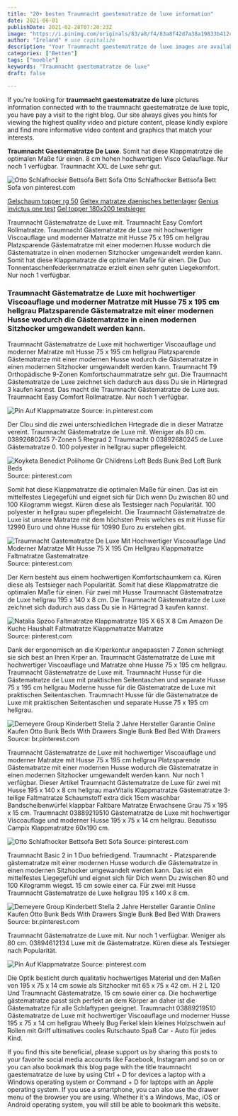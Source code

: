 ```yaml
---
title: "20+ besten Traumnacht gaestematratze de luxe information"
date: 2021-06-01
publishDate: 2021-02-28T07:20:23Z
image: "https://i.pinimg.com/originals/83/a8/f4/83a8f42d7a38a19833b412c336afebd7.jpg"
author: "Ireland" # use capitalize
description: "Your Traumnacht gaestematratze de luxe images are available. Traumnacht gaestematratze de luxe are a topic that is being searched for and liked by netizens today. You can Download the Traumnacht gaestematratze de luxe files here. Get all free vectors."
categories: ["Betten"]
tags: ["moeble"]
keywords: "Traumnacht gaestematratze de luxe"
draft: false

---
```


If you're looking for **traumnacht gaestematratze de luxe** pictures information connected with to the traumnacht gaestematratze de luxe topic, you have pay a visit to the right  blog. Our site always  gives you  hints  for viewing  the highest  quality video and picture  content, please kindly explore and find more informative video content and graphics that match your interests.

**Traumnacht Gaestematratze De Luxe**. Somit hat diese Klappmatratze die optimalen Maße für einen. 8 cm hohen hochwertigen Visco Gelauflage. Nur noch 1 verfügbar. Traumnacht XXL de Luxe sehr gut.

![Otto Schlafhocker Bettsofa Bett Sofa](https://i.pinimg.com/736x/a6/89/2c/a6892c92ec6eb3c9e4210ca7626763eb.jpg "Otto Schlafhocker Bettsofa Bett Sofa")
Otto Schlafhocker Bettsofa Bett Sofa von pinterest.com

[Gelschaum topper rg 50](/gelschaum-topper-rg-50/)
[Geltex matratze daenisches bettenlager](/geltex-matratze-daenisches-bettenlager/)
[Genius invictus one test](/genius-invictus-one-test/)
[Gel topper 180x200 testsieger](/gel-topper-180x200-testsieger/)

Traumnacht Gästematratze de Luxe mit. Traumnacht Easy Comfort Rollmatratze. Traumnacht Gästematratze de Luxe mit hochwertiger Viscoauflage und moderner Matratze mit Husse 75 x 195 cm hellgrau Platzsparende Gästematratze mit einer modernen Husse wodurch die Gästematratze in einen modernen Sitzhocker umgewandelt werden kann. Somit hat diese Klappmatratze die optimalen Maße für einen. Die Duo Tonnentaschenfederkernmatratze erzielt einen sehr guten Liegekomfort. Nur noch 1 verfügbar.

### Traumnacht Gästematratze de Luxe mit hochwertiger Viscoauflage und moderner Matratze mit Husse 75 x 195 cm hellgrau Platzsparende Gästematratze mit einer modernen Husse wodurch die Gästematratze in einen modernen Sitzhocker umgewandelt werden kann.

Traumnacht Gästematratze de Luxe mit hochwertiger Viscoauflage und moderner Matratze mit Husse 75 x 195 cm hellgrau Platzsparende Gästematratze mit einer modernen Husse wodurch die Gästematratze in einen modernen Sitzhocker umgewandelt werden kann. Traumnacht T9 Orthopädische 9-Zonen Komfortschaummatratze sehr gut. Die Traumnacht Gästematratze de Luxe zeichnet sich dadurch aus dass Du sie in Härtegrad 3 kaufen kannst. Das macht die Traumnacht Gästematratze de Luxe aus. Traumnacht Easy Comfort Rollmatratze. Nur noch 1 verfügbar.


![Pin Auf Klappmatratze](https://i.pinimg.com/474x/45/24/8b/45248b8d1f60d38a74248791ea200197.jpg "Pin Auf Klappmatratze")
Source: in.pinterest.com

Der Clou sind die zwei unterschiedlichen Hrtegrade die in dieser Matratze vereint. Traumnacht Gästematratze de Luxe mit. Weniger als 80 cm. 03892680245 7-Zonen 5 Rtegrad 2 Traumnacht 0 03892680245 de Luxe Gästematratze 0. 100 polyester in hellgrau super pflegeleicht.

![Koyketa Benedict Polihome Gr Childrens Loft Beds Bunk Bed Loft Bunk Beds](https://i.pinimg.com/originals/f3/b2/23/f3b223a5a9503a33d7371658aae7b2b7.jpg "Koyketa Benedict Polihome Gr Childrens Loft Beds Bunk Bed Loft Bunk Beds")
Source: pinterest.com

Somit hat diese Klappmatratze die optimalen Maße für einen. Das ist ein mittelfestes Liegegefühl und eignet sich für Dich wenn Du zwischen 80 und 100 Kilogramm wiegst. Küren diese als Testsieger nach Popularität. 100 polyester in hellgrau super pflegeleicht. Die Traumnacht Gästematratze de Luxe ist unsere Matratze mit dem höchsten Preis welches es mit Husse für 12990 Euro und ohne Husse für 10990 Euro zu erstehen gibt.

![Traumnacht Gastematratze De Luxe Mit Hochwertiger Viscoauflage Und Moderner Matratze Mit Husse 75 X 195 Cm Hellgrau Klappmatratze Faltmatratze Gastematratze](https://i.pinimg.com/474x/e2/14/87/e21487e8bc60abc3360914536b0a04b2.jpg "Traumnacht Gastematratze De Luxe Mit Hochwertiger Viscoauflage Und Moderner Matratze Mit Husse 75 X 195 Cm Hellgrau Klappmatratze Faltmatratze Gastematratze")
Source: pinterest.com

Der Kern besteht aus einem hochwertigen Komfortschaumkern ca. Küren diese als Testsieger nach Popularität. Somit hat diese Klappmatratze die optimalen Maße für einen. Für zwei mit Husse Traumnacht Gästematratze de Luxe hellgrau 195 x 140 x 8 cm. Die Traumnacht Gästematratze de Luxe zeichnet sich dadurch aus dass Du sie in Härtegrad 3 kaufen kannst.

![Natalia Spzoo Faltmatratze Klappmatratze 195 X 65 X 8 Cm Amazon De Kuche Haushalt Faltmatratze Klappmatratze Matratze](https://i.pinimg.com/474x/d5/85/ab/d585ab88dd9d2dfbd1c5b299fe5db375.jpg "Natalia Spzoo Faltmatratze Klappmatratze 195 X 65 X 8 Cm Amazon De Kuche Haushalt Faltmatratze Klappmatratze Matratze")
Source: pinterest.com

Dank der ergonomisch an die Krperkontur angepassten 7 Zonen schmiegt sie sich best an Ihren Krper an. Traumnacht Gästematratze de Luxe mit hochwertiger Viscoauflage und Matratze ohne Husse 75 x 195 cm hellgrau. Traumnacht Gästematratze de Luxe mit. Traumnacht Husse für die Gästematratze de Luxe mit praktischen Seitentaschen und separate Husse 75 x 195 cm hellgrau Moderne husse für die Gästematratze de Luxe mit praktischen Seitentaschen. Traumnacht Husse für die Gästematratze de Luxe mit praktischen Seitentaschen und separate Husse 75 x 195 cm hellgrau.

![Demeyere Group Kinderbett Stella 2 Jahre Hersteller Garantie Online Kaufen Otto Bunk Beds With Drawers Single Bunk Bed Bed With Drawers](https://i.pinimg.com/474x/16/d5/4d/16d54d4375579965ce4d9ce9718c8650.jpg "Demeyere Group Kinderbett Stella 2 Jahre Hersteller Garantie Online Kaufen Otto Bunk Beds With Drawers Single Bunk Bed Bed With Drawers")
Source: br.pinterest.com

Traumnacht Gästematratze de Luxe mit hochwertiger Viscoauflage und moderner Matratze mit Husse 75 x 195 cm hellgrau Platzsparende Gästematratze mit einer modernen Husse wodurch die Gästematratze in einen modernen Sitzhocker umgewandelt werden kann. Nur noch 1 verfügbar. Dieser Artikel Traumnacht Gästematratze de Luxe für zwei mit Husse 195 x 140 x 8 cm hellgrau maxVitalis Klappmatratze Gästematratze 3-teilige Faltmatratze Schaumstoff extra dick 15cm waschbar Bandscheibenwürfel klappbar Faltbare Matratze Erwachsene Grau 75 x 195 x 15 cm. Traumnacht 03889219510 Gästematratze de Luxe mit hochwertiger Viscoauflage und moderner Husse 195 x 75 x 14 cm hellgrau. Beautissu Campix Klappmatratze 60x190 cm.

![Otto Schlafhocker Bettsofa Bett Sofa](https://i.pinimg.com/736x/a6/89/2c/a6892c92ec6eb3c9e4210ca7626763eb.jpg "Otto Schlafhocker Bettsofa Bett Sofa")
Source: pinterest.com

Traumnacht Basic 2 in 1 Duo befriedigend. Traumnacht - Platzsparende gästematratze mit einer modernen Husse wodurch die Gästematratze in einen modernen Sitzhocker umgewandelt werden kann. Das ist ein mittelfestes Liegegefühl und eignet sich für Dich wenn Du zwischen 80 und 100 Kilogramm wiegst. 15 cm sowie einer ca. Für zwei mit Husse Traumnacht Gästematratze de Luxe hellgrau 195 x 140 x 8 cm.

![Demeyere Group Kinderbett Stella 2 Jahre Hersteller Garantie Online Kaufen Otto Bunk Beds With Drawers Single Bunk Bed Bed With Drawers](https://i.pinimg.com/474x/88/26/a6/8826a64dc576fc3198073a0e99f735d8.jpg "Demeyere Group Kinderbett Stella 2 Jahre Hersteller Garantie Online Kaufen Otto Bunk Beds With Drawers Single Bunk Bed Bed With Drawers")
Source: br.pinterest.com

Traumnacht Gästematratze de Luxe mit. Nur noch 1 verfügbar. Weniger als 80 cm. 03894612134 Luxe mit de Gästematratze. Küren diese als Testsieger nach Popularität.

![Pin Auf Klappmatratze](https://i.pinimg.com/originals/83/a8/f4/83a8f42d7a38a19833b412c336afebd7.jpg "Pin Auf Klappmatratze")
Source: pinterest.com

Die Optik besticht durch qualitativ hochwertiges Material und den Maßen von 195 x 75 x 14 cm sowie als Sitzhocker mit 65 x 75 x 42 cm. H 2 L 120 Und Traumnacht Gästematratze. 15 cm sowie einer ca. Die hochwertige gästematratze passt sich perfekt an dem Körper an daher ist die Gästematratze für alle Schlaftypen geeignet. Traumnacht 03889219510 Gästematratze de Luxe mit hochwertiger Viscoauflage und moderner Husse 195 x 75 x 14 cm hellgrau Wheely Bug Ferkel klein kleines Holzschwein auf Rollen mit Griff ultimatives cooles Rutschauto Spaß Car - Auto für jedes Kind.

If you find this site beneficial, please support us by sharing this posts to your favorite social media accounts like Facebook, Instagram and so on or you can also bookmark this blog page with the title traumnacht gaestematratze de luxe by using Ctrl + D for devices a laptop with a Windows operating system or Command + D for laptops with an Apple operating system. If you use a smartphone, you can also use the drawer menu of the browser you are using. Whether it's a Windows, Mac, iOS or Android operating system, you will still be able to bookmark this website.
